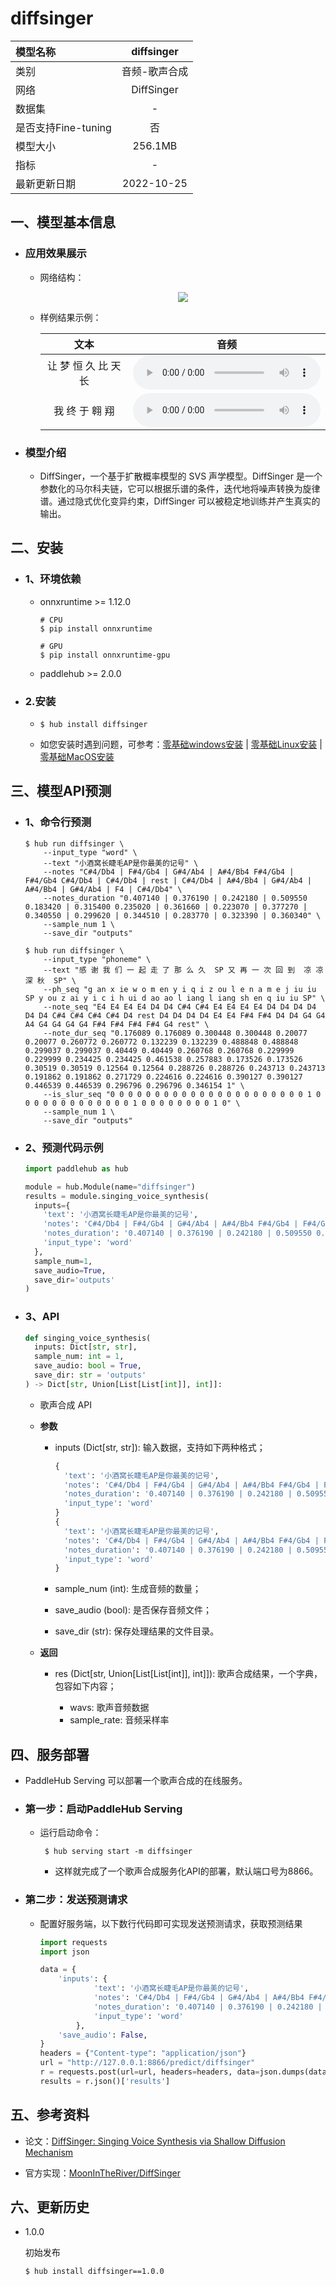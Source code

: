 # diffsinger

|模型名称|diffsinger|
| :--- | :---: |
|类别|音频-歌声合成|
|网络|DiffSinger|
|数据集|-|
|是否支持Fine-tuning|否|
|模型大小|256.1MB|
|指标|-|
|最新更新日期|2022-10-25|


## 一、模型基本信息

- ### 应用效果展示

  - 网络结构：
      <p align="center">
        <img src="https://neuralsvb.github.io/resources/model_all7.png"/>
      </p>

  - 样例结果示例：

    |文本|音频|
    |:-:|:-:|
    |让 梦 恒 久 比 天 长|<audio controls="controls"><source src="https://diffsinger.github.io/audio/singing_demo/diffsinger-base/000000007.wav" autoplay=""></audio>|
    |我 终 于 翱 翔|<audio controls="controls"><source src="https://diffsinger.github.io/audio/singing_demo/diffsinger-base/000000005.wav" autoplay=""></audio>|

- ### 模型介绍

  - DiffSinger，一个基于扩散概率模型的 SVS 声学模型。DiffSinger 是一个参数化的马尔科夫链，它可以根据乐谱的条件，迭代地将噪声转换为旋律谱。通过隐式优化变异约束，DiffSinger 可以被稳定地训练并产生真实的输出。


## 二、安装

- ### 1、环境依赖

  - onnxruntime >= 1.12.0

    ```shell
    # CPU
    $ pip install onnxruntime

    # GPU
    $ pip install onnxruntime-gpu
    ```

  - paddlehub >= 2.0.0  

- ### 2.安装

    - ```shell
      $ hub install diffsinger
      ```
    -  如您安装时遇到问题，可参考：[零基础windows安装](../../../../docs/docs_ch/get_start/windows_quickstart.md)
      | [零基础Linux安装](../../../../docs/docs_ch/get_start/linux_quickstart.md) | [零基础MacOS安装](../../../../docs/docs_ch/get_start/mac_quickstart.md)

## 三、模型API预测
  - ### 1、命令行预测

    ```shell
    $ hub run diffsinger \
        --input_type "word" \
        --text "小酒窝长睫毛AP是你最美的记号" \
        --notes "C#4/Db4 | F#4/Gb4 | G#4/Ab4 | A#4/Bb4 F#4/Gb4 | F#4/Gb4 C#4/Db4 | C#4/Db4 | rest | C#4/Db4 | A#4/Bb4 | G#4/Ab4 | A#4/Bb4 | G#4/Ab4 | F4 | C#4/Db4" \
        --notes_duration "0.407140 | 0.376190 | 0.242180 | 0.509550 0.183420 | 0.315400 0.235020 | 0.361660 | 0.223070 | 0.377270 | 0.340550 | 0.299620 | 0.344510 | 0.283770 | 0.323390 | 0.360340" \
        --sample_num 1 \
        --save_dir "outputs"

    $ hub run diffsinger \
        --input_type "phoneme" \
        --text "感 谢 我 们 一 起 走 了 那 么 久  SP 又 再 一 次 回 到  凉 凉 深 秋  SP" \
        --ph_seq "g an x ie w o m en y i q i z ou l e n a m e j iu iu SP y ou z ai y i c i h ui d ao ao l iang l iang sh en q iu iu SP" \
        --note_seq "E4 E4 E4 E4 D4 D4 C#4 C#4 E4 E4 E4 E4 D4 D4 D4 D4 D4 D4 C#4 C#4 C#4 C#4 D4 rest D4 D4 D4 D4 E4 E4 F#4 F#4 D4 D4 G4 G4 A4 G4 G4 G4 G4 F#4 F#4 F#4 F#4 G4 rest" \
        --note_dur_seq "0.176089 0.176089 0.300448 0.300448 0.20077 0.20077 0.260772 0.260772 0.132239 0.132239 0.488848 0.488848 0.299037 0.299037 0.40449 0.40449 0.260768 0.260768 0.229999 0.229999 0.234425 0.234425 0.461538 0.257883 0.173526 0.173526 0.30519 0.30519 0.12564 0.12564 0.288726 0.288726 0.243713 0.243713 0.191862 0.191862 0.271729 0.224616 0.224616 0.390127 0.390127 0.446539 0.446539 0.296796 0.296796 0.346154 1" \
        --is_slur_seq "0 0 0 0 0 0 0 0 0 0 0 0 0 0 0 0 0 0 0 0 0 0 1 0 0 0 0 0 0 0 0 0 0 0 0 0 1 0 0 0 0 0 0 0 0 1 0" \
        --sample_num 1 \
        --save_dir "outputs"
    ```

  - ### 2、预测代码示例

    ```python
    import paddlehub as hub

    module = hub.Module(name="diffsinger")
    results = module.singing_voice_synthesis(
      inputs={
        'text': '小酒窝长睫毛AP是你最美的记号',
        'notes': 'C#4/Db4 | F#4/Gb4 | G#4/Ab4 | A#4/Bb4 F#4/Gb4 | F#4/Gb4 C#4/Db4 | C#4/Db4 | rest | C#4/Db4 | A#4/Bb4 | G#4/Ab4 | A#4/Bb4 | G#4/Ab4 | F4 | C#4/Db4',
        'notes_duration': '0.407140 | 0.376190 | 0.242180 | 0.509550 0.183420 | 0.315400 0.235020 | 0.361660 | 0.223070 | 0.377270 | 0.340550 | 0.299620 | 0.344510 | 0.283770 | 0.323390 | 0.360340',
        'input_type': 'word'
      },
      sample_num=1,
      save_audio=True,
      save_dir='outputs'
    )
    ```

  - ### 3、API

    ```python
    def singing_voice_synthesis(
      inputs: Dict[str, str],
      sample_num: int = 1,
      save_audio: bool = True,
      save_dir: str = 'outputs'
    ) -> Dict[str, Union[List[List[int]], int]]:
    ```

    - 歌声合成 API

    - **参数**

      * inputs (Dict\[str, str\]): 输入数据，支持如下两种格式；

        ```python
        {
          'text': '小酒窝长睫毛AP是你最美的记号',
          'notes': 'C#4/Db4 | F#4/Gb4 | G#4/Ab4 | A#4/Bb4 F#4/Gb4 | F#4/Gb4 C#4/Db4 | C#4/Db4 | rest | C#4/Db4 | A#4/Bb4 | G#4/Ab4 | A#4/Bb4 | G#4/Ab4 | F4 | C#4/Db4',
          'notes_duration': '0.407140 | 0.376190 | 0.242180 | 0.509550 0.183420 | 0.315400 0.235020 | 0.361660 | 0.223070 | 0.377270 | 0.340550 | 0.299620 | 0.344510 | 0.283770 | 0.323390 | 0.360340',
          'input_type': 'word'
        }
        {
          'text': '小酒窝长睫毛AP是你最美的记号',
          'notes': 'C#4/Db4 | F#4/Gb4 | G#4/Ab4 | A#4/Bb4 F#4/Gb4 | F#4/Gb4 C#4/Db4 | C#4/Db4 | rest | C#4/Db4 | A#4/Bb4 | G#4/Ab4 | A#4/Bb4 | G#4/Ab4 | F4 | C#4/Db4',
          'notes_duration': '0.407140 | 0.376190 | 0.242180 | 0.509550 0.183420 | 0.315400 0.235020 | 0.361660 | 0.223070 | 0.377270 | 0.340550 | 0.299620 | 0.344510 | 0.283770 | 0.323390 | 0.360340',
          'input_type': 'word'
        }
        ```

      * sample_num (int): 生成音频的数量；
      * save_audio (bool): 是否保存音频文件；
      * save\_dir (str): 保存处理结果的文件目录。

    - **返回**

      * res (Dict\[str, Union\[List\[List\[int\]\], int\]\]): 歌声合成结果，一个字典，包容如下内容；

        * wavs: 歌声音频数据
        * sample_rate: 音频采样率

## 四、服务部署

- PaddleHub Serving 可以部署一个歌声合成的在线服务。

- ### 第一步：启动PaddleHub Serving

  - 运行启动命令：

    ```shell
     $ hub serving start -m diffsinger
    ```

    - 这样就完成了一个歌声合成服务化API的部署，默认端口号为8866。

- ### 第二步：发送预测请求

  - 配置好服务端，以下数行代码即可实现发送预测请求，获取预测结果

    ```python
    import requests
    import json

    data = {
        'inputs': {
                'text': '小酒窝长睫毛AP是你最美的记号',
                'notes': 'C#4/Db4 | F#4/Gb4 | G#4/Ab4 | A#4/Bb4 F#4/Gb4 | F#4/Gb4 C#4/Db4 | C#4/Db4 | rest | C#4/Db4 | A#4/Bb4 | G#4/Ab4 | A#4/Bb4 | G#4/Ab4 | F4 | C#4/Db4',
                'notes_duration': '0.407140 | 0.376190 | 0.242180 | 0.509550 0.183420 | 0.315400 0.235020 | 0.361660 | 0.223070 | 0.377270 | 0.340550 | 0.299620 | 0.344510 | 0.283770 | 0.323390 | 0.360340',
                'input_type': 'word'
            },
        'save_audio': False,
    }
    headers = {"Content-type": "application/json"}
    url = "http://127.0.0.1:8866/predict/diffsinger"
    r = requests.post(url=url, headers=headers, data=json.dumps(data))
    results = r.json()['results']
    ```

## 五、参考资料

* 论文：[DiffSinger: Singing Voice Synthesis via Shallow Diffusion Mechanism](https://arxiv.org/abs/2105.02446)

* 官方实现：[MoonInTheRiver/DiffSinger](https://github.com/MoonInTheRiver/DiffSinger)

## 六、更新历史

* 1.0.0

  初始发布

  ```shell
  $ hub install diffsinger==1.0.0
  ```
